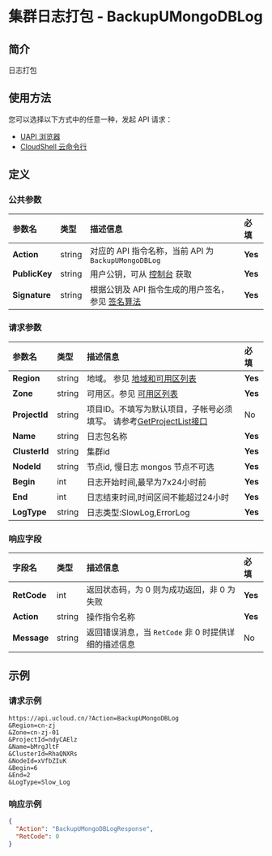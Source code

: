 # 集群日志打包  - BackupUMongoDBLog

## 简介

日志打包






## 使用方法

您可以选择以下方式中的任意一种，发起 API 请求：
- [UAPI 浏览器](https://console.ucloud.cn/uapi/detail?id=BackupUMongoDBLog)
- [CloudShell 云命令行](https://shell.ucloud.cn/)


## 定义

### 公共参数

| 参数名 | 类型 | 描述信息 | 必填 |
|:---|:---|:---|:---|
| **Action**     | string  | 对应的 API 指令名称，当前 API 为 `BackupUMongoDBLog`                        | **Yes** |
| **PublicKey**  | string  | 用户公钥，可从 [控制台](https://console.ucloud.cn/uapi/apikey) 获取                                             | **Yes** |
| **Signature**  | string  | 根据公钥及 API 指令生成的用户签名，参见 [签名算法](api/summary/signature.md)  | **Yes** |

### 请求参数

| 参数名 | 类型 | 描述信息 | 必填 |
|:---|:---|:---|:---|
| **Region** | string | 地域。 参见 [地域和可用区列表](https://docs.ucloud.cn/api/summary/regionlist) |**Yes**|
| **Zone** | string | 可用区。参见 [可用区列表](https://docs.ucloud.cn/api/summary/regionlist) |**Yes**|
| **ProjectId** | string | 项目ID。不填写为默认项目，子帐号必须填写。 请参考[GetProjectList接口](https://docs.ucloud.cn/api/summary/get_project_list) |No|
| **Name** | string | 日志包名称 |**Yes**|
| **ClusterId** | string | 集群id |**Yes**|
| **NodeId** | string | 节点id, 慢日志 mongos 节点不可选 |**Yes**|
| **Begin** | int | 日志开始时间,最早为7x24小时前 |**Yes**|
| **End** | int | 日志结束时间,时间区间不能超过24小时 |**Yes**|
| **LogType** | string | 日志类型:SlowLog,ErrorLog |**Yes**|

### 响应字段

| 字段名 | 类型 | 描述信息 | 必填 |
|:---|:---|:---|:---|
| **RetCode** | int | 返回状态码，为 0 则为成功返回，非 0 为失败 |**Yes**|
| **Action** | string | 操作指令名称 |**Yes**|
| **Message** | string | 返回错误消息，当 `RetCode` 非 0 时提供详细的描述信息 |No|




## 示例

### 请求示例
    
```
https://api.ucloud.cn/?Action=BackupUMongoDBLog
&Region=cn-zj
&Zone=cn-zj-01
&ProjectId=ndyCAElz
&Name=bMrgJltF
&ClusterId=RhaQNXRs
&NodeId=xVfbZIuK
&Begin=6
&End=2
&LogType=Slow_Log
```

### 响应示例
    
```json
{
  "Action": "BackupUMongoDBLogResponse",
  "RetCode": 0
}
```





